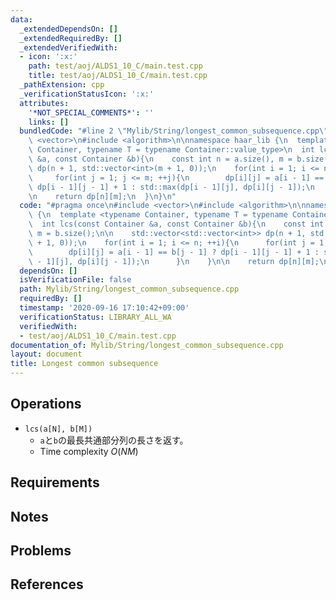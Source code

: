 ```yaml
---
data:
  _extendedDependsOn: []
  _extendedRequiredBy: []
  _extendedVerifiedWith:
  - icon: ':x:'
    path: test/aoj/ALDS1_10_C/main.test.cpp
    title: test/aoj/ALDS1_10_C/main.test.cpp
  _pathExtension: cpp
  _verificationStatusIcon: ':x:'
  attributes:
    '*NOT_SPECIAL_COMMENTS*': ''
    links: []
  bundledCode: "#line 2 \"Mylib/String/longest_common_subsequence.cpp\"\n#include\
    \ <vector>\n#include <algorithm>\n\nnamespace haar_lib {\n  template <typename\
    \ Container, typename T = typename Container::value_type>\n  int lcs(const Container\
    \ &a, const Container &b){\n    const int n = a.size(), m = b.size();\n\n    std::vector<std::vector<int>>\
    \ dp(n + 1, std::vector<int>(m + 1, 0));\n    for(int i = 1; i <= n; ++i){\n \
    \     for(int j = 1; j <= m; ++j){\n        dp[i][j] = a[i - 1] == b[j - 1] ?\
    \ dp[i - 1][j - 1] + 1 : std::max(dp[i - 1][j], dp[i][j - 1]);\n      }\n    }\n\
    \n    return dp[n][m];\n  }\n}\n"
  code: "#pragma once\n#include <vector>\n#include <algorithm>\n\nnamespace haar_lib\
    \ {\n  template <typename Container, typename T = typename Container::value_type>\n\
    \  int lcs(const Container &a, const Container &b){\n    const int n = a.size(),\
    \ m = b.size();\n\n    std::vector<std::vector<int>> dp(n + 1, std::vector<int>(m\
    \ + 1, 0));\n    for(int i = 1; i <= n; ++i){\n      for(int j = 1; j <= m; ++j){\n\
    \        dp[i][j] = a[i - 1] == b[j - 1] ? dp[i - 1][j - 1] + 1 : std::max(dp[i\
    \ - 1][j], dp[i][j - 1]);\n      }\n    }\n\n    return dp[n][m];\n  }\n}\n"
  dependsOn: []
  isVerificationFile: false
  path: Mylib/String/longest_common_subsequence.cpp
  requiredBy: []
  timestamp: '2020-09-16 17:10:42+09:00'
  verificationStatus: LIBRARY_ALL_WA
  verifiedWith:
  - test/aoj/ALDS1_10_C/main.test.cpp
documentation_of: Mylib/String/longest_common_subsequence.cpp
layout: document
title: Longest common subsequence
---
```


## Operations

- `lcs(a[N], b[M])`
	- `a`と`b`の最長共通部分列の長さを返す。
	- Time complexity $O(NM)$

## Requirements

## Notes

## Problems

## References


